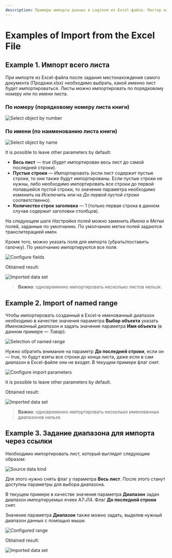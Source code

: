 ```yaml
---
description: Примеры импорта данных в Loginom из Excel-файла. Мастер настройки. Именованный диапазон. По имени листа. Импорт всего листа.
---
```

# Examples of Import from the Excel File

## Example 1. Импорт всего листа

При импорте из Excel-файла после задания местонахождения самого документа (Продажи.xlsx) необходимо выбрать, какой именно лист будет импортироваться. Листы можно импортировать по порядковому номеру или по имени листа.

### По номеру (порядковому номеру листа книги)

![Select object by number](./example-1-1.png)

### По имени (по наименованию листа книги)

![Select object by name](./example-1-2.png)

It is possible to leave other parameters by default:

* **Весь лист** — true (будет импортирован весь лист до самой последней строки).
* **Пустые строки** — *Импортировать* (если лист содержит пустые строки, то они также будут импортированы. Если пустые строки не нужны, либо необходимо импортировать все строки до первой попавшейся пустой строки, то значение параметра необходимо изменить на *Исключить* или на *До первой пустой строки* соответственно).
* **Количество строк заголовка** — 1 (только первая строка в данном случае содержит заголовки столбцов).

На следующем шаге *Настройка полей* можно заменить *Имена* и *Метки* полей, заданные по умолчанию. По умолчанию метки полей задаются транслитерацией имен.

Кроме того, можно указать поля для импорта (убрать/поставить галочку). По умолчанию импортируются все поля.

![Configure fields](./example-1-4.png)

Obtained result:

![Imported data set](./example-1-5.png)

> **Важно**: одновременно импортировать несколько листов нельзя.

## Example 2. Import of named range

Чтобы импортировать созданный в Excel-е именованный диапазон необходимо в качестве значения параметра **Выбор объекта** указать *Именованный диапазон* и задать значение параметра **Имя объекта** (в данном примере — *Товар*).

![Selection of named range](./example-1-3.png)

Нужно обратить внимание на параметр **До последней строки**, если он — true, то будут взяты все строки до конца листа, даже если в сам диапазон в Excel-файле они не входят.
В текущем примере флаг снят.

![Configure import parameters](./example-2-1.png)

It is possible to leave other parameters by default.

Obtained result:

![Imported data set](./example-2-2.png)

> **Важно**: одновременно импортировать несколько именованных диапазонов нельзя.

## Example 3. Задание диапазона для импорта через ссылки

Необходимо импортировать лист, который выглядит следующим образом:

![Source data kind](./example-3-1.png)

Для этого нужно снять флаг у параметра **Весь лист**. После этого станут доступны параметры для выбора диапазона.

В текущем примере в качестве значения параметра **Диапазон** задан диапазон импортируемых ячеек A7:J14. Флаг **До последней строки** снят.

Значение параметра **Диапазон** также можно задать, выделив нужный диапазон данных с помощью мыши.

![Configured range](./example-3-3.png)

Obtained result:

![Imported data set](./example-3-4.png)